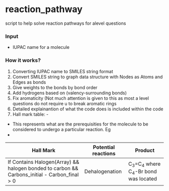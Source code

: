 # reaction_pathway
script to help solve reaction pathways for alevel questions


### Input
* IUPAC name for a molecule 



### How it works?
1. Converting IUPAC name to SMILES string format
2. Convert SMILES string to graph data structure with Nodes as Atoms and Edges as bonds
3. Give weights to the bonds by bond order 
4. Add hydrogens based on (valency-surrounding bonds)
5. Fix aromaticity (Not much attention is given to this as most a level questions do not require u to break aromatic rings
6. Detailed explainantion of what the code does is included within the code
7. Hall mark table: -
* This represents what are the prerequisities for the molecule to be considered to undergo a particular reaction. Eg
* 
| Hall Mark  | Potential reactions | Product |
| ------------- | ------------- |  ------------- | 
| If Contains Halogen(Array) && halogen bonded to carbon && Carbons_initial - Carbon_final > 0  | Dehalogenation  | C<sub>3</sub>=C<sub>4</sub> where C<sub>4</sub>-Br bond was located |







